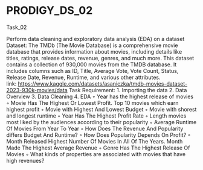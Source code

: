 # PRODIGY_DS_02

Task_02

Perform data cleaning and exploratory data analysis (EDA) on a dataset 
Dataset: The TMDb (The Movie Database) is a comprehensive movie database that provides information about movies, including details like titles, ratings, release dates, revenue, genres, and much more. This dataset contains a collection of 930,000 movies from the TMDB database. It includes columns such as ID, Title, Average Vote, Vote Count, Status, Release Date, Revenue, Runtime, and various other attributes.
link: https://www.kaggle.com/datasets/asaniczka/tmdb-movies-dataset-2023-930k-movies/data
Task Requirement:
    1. Importing the data
    2. Data Overview
    3. Data Cleaning
    4. EDA
        ◦ Year has the highest release of movies
        ◦ Movie Has The Highest Or Lowest Profit. Top 10 movies which earn highest profit
        ◦ Movie with Highest And Lowest Budget
        ◦ Movie with shorest and longest runtime
        ◦ Year Has The Highest Profit Rate
        ◦ Length movies most liked by the audiences according to their popularity
        ◦ Average Runtime Of Movies From Year To Year
        ◦ How Does The Revenue And Popularity differs Budget And Runtime? 
        ◦ How Does Popularity Depends On Profit?
        ◦ Month Released Highest Number Of Movies In All Of The Years. Month Made The Highest Average Revenue
        ◦ Genre Has The Highest Release Of Movies
        ◦ What kinds of properties are associated with movies that have high revenues?
